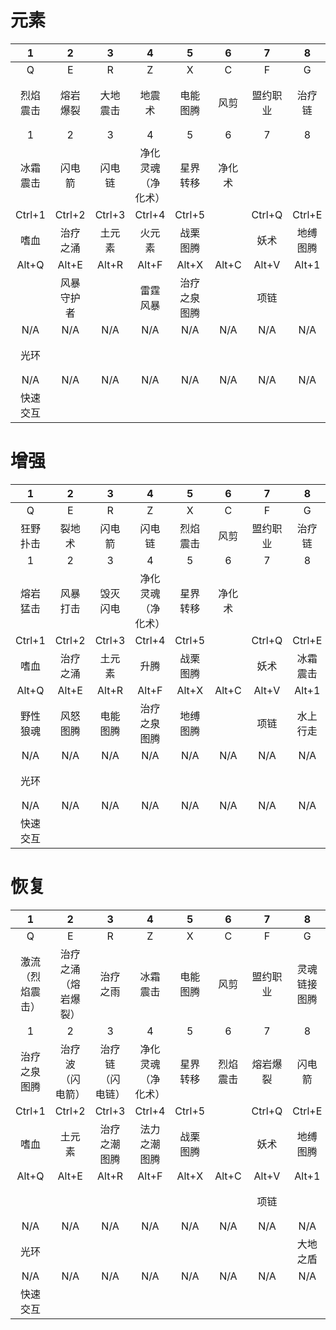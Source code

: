 # 元素
| 1 | 2 | 3 | 4 | 5 | 6 | 7 | 8 | 9 | 10 | 11 | 12 |
|:-:|:-:|:-:|:-:|:-:|:-:|:-:|:-:|:-:|:-:|:-:|:-:|
| Q | E | R | Z | X | C | F | G | V | Ctrl+F | Ctrl+G | Ctrl+V |
| 烈焰震击 | 熔岩爆裂 | 大地震击 | 地震术 | 电能图腾 | 风剪 | 盟约职业 | 治疗链 | 饰品1 | 盟约通用 | 灵魂行者的恩赐 | 饰品2 |
| 1 | 2 | 3 | 4 | 5 | 6 | 7 | 8 | 9 | 0 | - | = |
| 冰霜震击 | 闪电箭 | 闪电链 | 净化灵魂（净化术） | 星界转移 | 净化术 |  |  |  |  |  |  |
| Ctrl+1 | Ctrl+2 | Ctrl+3 | Ctrl+4 | Ctrl+5 |  | Ctrl+Q | Ctrl+E | Ctrl+R | Ctrl+Z | Ctrl+X | Ctrl+C |
| 嗜血 | 治疗之涌 | 土元素 | 火元素 | 战栗图腾 |  | 妖术 | 地缚图腾 | 幽魂之狼 | 根源打击 |  | 种族技能 |
| Alt+Q | Alt+E | Alt+R | Alt+F | Alt+X | Alt+C | Alt+V | Alt+1 | Alt+2 | Alt+3 | Alt+4 | Alt+5 |
|  | 风暴守护者 |  | 雷霆风暴 | 治疗之泉图腾 |  | 项链 |  | 水上行走 | 闪电之盾 | 火舌武器 | 先祖之魂 |
| N/A | N/A | N/A | N/A | N/A | N/A | N/A | N/A | N/A | N/A | N/A | N/A |
| 光环 |  |  |  |  |  |  |  |  |  | 妖术效果 | 视界术 |
| N/A | N/A | N/A | N/A | N/A | N/A | N/A | N/A | N/A | N/A | N/A | N/A |
| 快速交互 |  |  |  |  |  |  |  |  |  |  | 未用天赋 |

# 增强
| 1 | 2 | 3 | 4 | 5 | 6 | 7 | 8 | 9 | 10 | 11 | 12 |
|:-:|:-:|:-:|:-:|:-:|:-:|:-:|:-:|:-:|:-:|:-:|:-:|
| Q | E | R | Z | X | C | F | G | V | Ctrl+F | Ctrl+G | Ctrl+V |
| 狂野扑击 | 裂地术 | 闪电箭 | 闪电链 | 烈焰震击 | 风剪 | 盟约职业 | 治疗链 | 饰品1 | 盟约通用 | 幽魂步 | 饰品2 |
| 1 | 2 | 3 | 4 | 5 | 6 | 7 | 8 | 9 | 0 | - | = |
| 熔岩猛击 | 风暴打击 | 毁灭闪电 | 净化灵魂（净化术） | 星界转移 | 净化术 |  |  |  |  |  |  |
| Ctrl+1 | Ctrl+2 | Ctrl+3 | Ctrl+4 | Ctrl+5 |  | Ctrl+Q | Ctrl+E | Ctrl+R | Ctrl+Z | Ctrl+X | Ctrl+C |
| 嗜血 | 治疗之涌 | 土元素 | 升腾 | 战栗图腾 |  | 妖术 | 冰霜震击 | 幽魂之狼 |  |  | 种族技能 |
| Alt+Q | Alt+E | Alt+R | Alt+F | Alt+X | Alt+C | Alt+V | Alt+1 | Alt+2 | Alt+3 | Alt+4 | Alt+5 |
| 野性狼魂 | 风怒图腾 | 电能图腾 | 治疗之泉图腾 | 地缚图腾 |  | 项链 | 水上行走 | 闪电之盾 | 火舌武器 | 风怒武器 | 先祖之魂 |
| N/A | N/A | N/A | N/A | N/A | N/A | N/A | N/A | N/A | N/A | N/A | N/A |
| 光环 |  |  |  |  |  |  |  |  |  | 妖术效果 | 视界术 |
| N/A | N/A | N/A | N/A | N/A | N/A | N/A | N/A | N/A | N/A | N/A | N/A |
| 快速交互 |  |  |  |  |  |  |  |  |  |  | 未用天赋 |

# 恢复
| 1 | 2 | 3 | 4 | 5 | 6 | 7 | 8 | 9 | 10 | 11 | 12 |
|:-:|:-:|:-:|:-:|:-:|:-:|:-:|:-:|:-:|:-:|:-:|:-:|
| Q | E | R | Z | X | C | F | G | V | Ctrl+F | Ctrl+G | Ctrl+V |
| 激流（烈焰震击） | 治疗之涌（熔岩爆裂） | 治疗之雨 | 冰霜震击 | 电能图腾 | 风剪 | 盟约职业 | 灵魂链接图腾 | 饰品1 | 盟约通用 | 灵魂行者的恩赐 | 饰品2 |
| 1 | 2 | 3 | 4 | 5 | 6 | 7 | 8 | 9 | 0 | - | = |
| 治疗之泉图腾 | 治疗波（闪电箭） | 治疗链（闪电链） | 净化灵魂（净化术） | 星界转移 | 烈焰震击 | 熔岩爆裂 | 闪电箭 | 闪电链 | 净化术 |  |  |
| Ctrl+1 | Ctrl+2 | Ctrl+3 | Ctrl+4 | Ctrl+5 |  | Ctrl+Q | Ctrl+E | Ctrl+R | Ctrl+Z | Ctrl+X | Ctrl+C |
| 嗜血 | 土元素 | 治疗之潮图腾 | 法力之潮图腾 | 战栗图腾 |  | 妖术 | 地缚图腾 | 幽魂之狼 | 根源打击 |  | 种族技能 |
| Alt+Q | Alt+E | Alt+R | Alt+F | Alt+X | Alt+C | Alt+V | Alt+1 | Alt+2 | Alt+3 | Alt+4 | Alt+5 |
|  |  |  |  |  |  | 项链 |  | 水上行走 | 火舌武器 | 先祖视界 | 先祖之魂 |
| N/A | N/A | N/A | N/A | N/A | N/A | N/A | N/A | N/A | N/A | N/A | N/A |
| 光环 |  |  |  |  |  |  | 大地之盾 | 闪电之盾 | 水之护盾 | 妖术效果 | 视界术 |
| N/A | N/A | N/A | N/A | N/A | N/A | N/A | N/A | N/A | N/A | N/A | N/A |
| 快速交互 |  |  |  |  |  |  |  |  |  |  | 未用天赋 |
